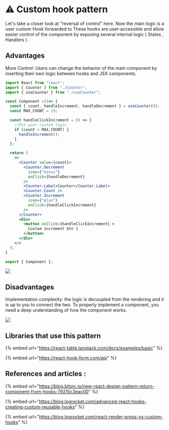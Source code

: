 # ⚠ Custom hook pattern

Let's take a closer look at "reversal of control" here. Now the main logic is a user custom Hook forwarded to These hooks are user-accessible and allow easier control of the component by exposing several internal logic ( States , Handlers ) .

## Advantages

More Control: Users can change the behavior of the main component by inserting their own logic between hooks and JSX components.

```jsx
import React from "react";
import { Counter } from "./Counter";
import { useCounter } from "./useCounter";

const Component =()=> {
  const { count, handleIncrement, handleDecrement } = useCounter(0);
  const MAX_COUNT = 10;

  const handleClickIncrement = () => {
    //Put your custom logic
    if (count < MAX_COUNT) {
      handleIncrement();
    }
  };

  return (
    <>
      <Counter value={count}>
        <Counter.Decrement
          icon={"minus"}
          onClick={handleDecrement}
        />
        <Counter.Label>Counter</Counter.Label>
        <Counter.Count />
        <Counter.Increment
          icon={"plus"}
          onClick={handleClickIncrement}
        />
      </Counter>
      <div>
        <button onClick={handleClickIncrement} >
          Custom increment btn 1
        </button>
      </div>
    </>
  );
}

export { Component };
```

&#x20;

![](https://blog.kakaocdn.net/dn/bIx0uy/btrh9RSWNVh/y3eFHfdUAKbbqZB7cO5Ul1/img.jpg)

## &#x20;Disadvantages

Implementation complexity: the logic is decoupled from the rendering and it is up to you to connect the two. To properly implement a component, you need a deep understanding of how the component works.

![](https://blog.kakaocdn.net/dn/Opk2U/btrh5ZdmQfg/kXcePR9sx9HgPFpkSBMf0K/img.jpg)

## Libraries that use this pattern

{% embed url="https://react-table.tanstack.com/docs/examples/basic" %}

{% embed url="https://react-hook-form.com/api" %}

## References and articles :

{% embed url="https://blog.bitsrc.io/new-react-design-pattern-return-component-from-hooks-79215c3eac00" %}

{% embed url="https://blog.logrocket.com/advanced-react-hooks-creating-custom-reusable-hooks" %}

{% embed url="https://blog.logrocket.com/react-render-props-vs-custom-hooks" %}
